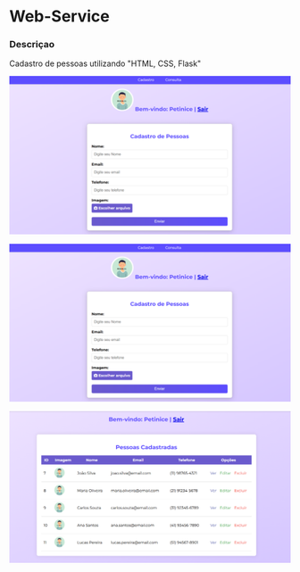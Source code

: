 # Web-Service

### Descriçao

Cadastro de pessoas utilizando "HTML, CSS, Flask"

![imagem](https://github.com/Wellerl/Web-Service/blob/main/static/assets/imagem(2).png)

![imagem](https://github.com/Wellerl/Web-Service/blob/main/static/assets/imagem(2).png)

![imagem](https://github.com/Wellerl/Web-Service/blob/main/static/assets/imagem(3).png)
